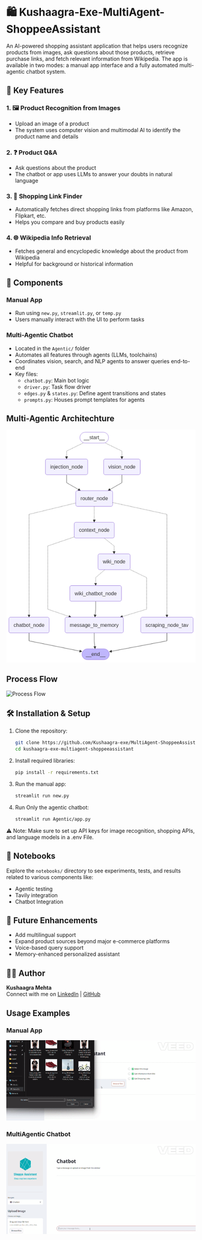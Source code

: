 # 🛍️ Kushaagra-Exe-MultiAgent-ShoppeeAssistant

An AI-powered shopping assistant application that helps users recognize products from images, ask questions about those products, retrieve purchase links, and fetch relevant information from Wikipedia. The app is available in two modes: a manual app interface and a fully automated multi-agentic chatbot system.

## 🧠 Key Features

### 1. 🖼️ Product Recognition from Images
- Upload an image of a product
- The system uses computer vision and multimodal AI to identify the product name and details

### 2. ❓ Product Q&A
- Ask questions about the product
- The chatbot or app uses LLMs to answer your doubts in natural language

### 3. 🔗 Shopping Link Finder
- Automatically fetches direct shopping links from platforms like Amazon, Flipkart, etc.
- Helps you compare and buy products easily

### 4. 🌐 Wikipedia Info Retrieval
- Fetches general and encyclopedic knowledge about the product from Wikipedia
- Helpful for background or historical information

## 🤖 Components

### Manual App
- Run using `new.py`, `streamlit.py`, or `temp.py`
- Users manually interact with the UI to perform tasks

### Multi-Agentic Chatbot
- Located in the `Agentic/` folder
- Automates all features through agents (LLMs, toolchains)
- Coordinates vision, search, and NLP agents to answer queries end-to-end
- Key files:
  - `chatbot.py`: Main bot logic
  - `driver.py`: Task flow driver
  - `edges.py` & `states.py`: Define agent transitions and states
  - `prompts.py`: Houses prompt templates for agents

## Multi-Agentic Architechture
![Architechture](Media%2FAgentic.png)

## Process Flow
![Process Flow](Media%2Fprocess.png)

## 🛠️ Installation & Setup

1. Clone the repository:
   ```bash
   git clone https://github.com/Kushaagra-exe/MultiAgent-ShoppeeAssistant.git
   cd kushaagra-exe-multiagent-shoppeeassistant
   ```

2. Install required libraries:
   ```bash
   pip install -r requirements.txt
   ```

3. Run the manual app:
   ```bash
   streamlit run new.py
   ```

4. Run Only the agentic chatbot:
   ```bash
   streamlit run Agentic/app.py
   ```

⚠️ Note: Make sure to set up API keys for image recognition, shopping APIs, and language models in a .env File.

## 📓 Notebooks

Explore the `notebooks/` directory to see experiments, tests, and results related to various components like:
* Agentic testing
* Tavily integration
* Chatbot Integration

## 📌 Future Enhancements

* Add multilingual support
* Expand product sources beyond major e-commerce platforms
* Voice-based query support
* Memory-enhanced personalized assistant

## 🙋‍♂️ Author

**Kushaagra Mehta**  
Connect with me on [LinkedIn](https://linkedin.com/in/kushaagraMehta) | [GitHub](https://github.com/kushaagraExe)

<!-- ## 📄 License

This project is licensed under the MIT License - see the LICENSE file for details. -->

## Usage Examples
### Manual App
![App Video](Media%2Fapp.gif)

### MultiAgentic Chatbot
![Chatbot Video](Media%2Fchatbot.gif)
